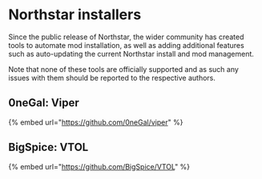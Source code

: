 # Northstar installers

Since the public release of Northstar, the wider community has created tools to automate mod installation, as well as adding additional features such as auto-updating the current Northstar install and mod management.

Note that none of these tools are officially supported and as such any issues with them should be reported to the respective authors.

## **0neGal:** Viper

{% embed url="https://github.com/0neGal/viper" %}

## **BigSpice:** VTOL

{% embed url="https://github.com/BigSpice/VTOL" %}

<!--
这部分要不就写成国服VTOL的指南吧，不过我没用过也不知道怎么写
-->